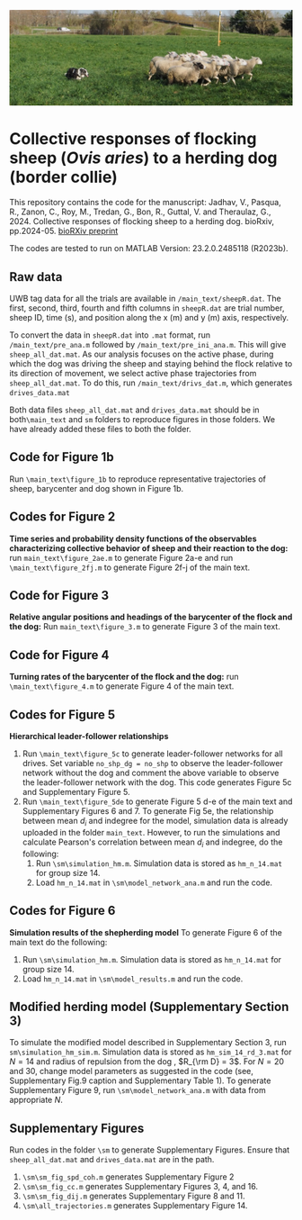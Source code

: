 ![Ovis aries and border collie](main_text/P3160214.JPG)

# Collective responses of flocking sheep (*Ovis aries*) to a herding dog (border collie)

This repository contains the code for the manuscript:
Jadhav, V., Pasqua, R., Zanon, C., Roy, M., Tredan, G., Bon, R., Guttal, V. and Theraulaz, G., 2024. Collective responses of flocking sheep to a herding dog. bioRxiv, pp.2024-05. [bioRXiv preprint](https://www.biorxiv.org/content/10.1101/2024.05.24.595762v1.abstract)

The codes are tested to run on MATLAB Version: 23.2.0.2485118 (R2023b).

## Raw data

UWB tag data for all the trials are available in `/main_text/sheepR.dat`. The first, second, third, fourth and fifth columns in `sheepR.dat` are trial number, sheep ID, time (s), and position along the x (m) and y (m) axis, respectively. 

To convert the data in `sheepR.dat` into `.mat` format, run `/main_text/pre_ana.m` followed by `/main_text/pre_ini_ana.m`. This will give `sheep_all_dat.mat`. As our analysis focuses on the active phase, during which the dog was driving the sheep and staying behind the flock relative to its direction of movement, we select active phase trajectories from `sheep_all_dat.mat`. To do this, run `/main_text/drivs_dat.m`, which generates `drives_data.mat` 

Both data files `sheep_all_dat.mat` and `drives_data.mat` should be in both`\main_text` and `sm` folders to reproduce figures in those folders. We have already added these files to both the folder. 

## Code for Figure 1b

Run `\main_text\figure_1b` to reproduce representative trajectories of sheep, barycenter and dog shown in Figure 1b. 

## Codes for Figure 2

**Time series and probability density functions of the observables characterizing collective behavior of sheep and their reaction to the dog:** run `main_text\figure_2ae.m` to generate Figure 2a-e and run `\main_text\figure_2fj.m` to generate Figure 2f-j of the main text. 

## Code for Figure 3
**Relative angular positions and headings of the barycenter of the flock and the dog:** Run `main_text\figure_3.m` to generate Figure 3 of the main text. 

## Code for Figure 4
**Turning rates of the barycenter of the flock and the dog:** run `\main_text\figure_4.m` to generate Figure 4 of the main text. 

## Codes for Figure 5
 **Hierarchical leader-follower relationships**
1. Run `\main_text\figure_5c` to generate leader-follower networks for all drives. Set variable `no_shp_dg = no_shp` to observe the leader-follower network without the dog and comment the above variable to observe the leader-follower network with the dog. This code generates Figure 5c and Supplementary Figure 5. 
2. Run `\main_text\figure_5de` to generate Figure 5 d-e of the main text and Supplementary Figures 6 and 7. To generate Fig 5e, the relationship between mean $d_i$ and indegree for the model, simulation data is already uploaded in the folder `main_text`. However, to run the simulations and calculate Pearson's correlation between mean $d_i$ and indegree, do the following:
	1. Run `\sm\simulation_hm.m`. Simulation data is stored as `hm_n_14.mat` for group size 14. 
	2. Load `hm_n_14.mat` in `\sm\model_network_ana.m` and run the code. 

## Codes for Figure 6
**Simulation results of the shepherding model**
To generate Figure 6 of the main text do the following:
1.  Run `\sm\simulation_hm.m`. Simulation data is stored as `hm_n_14.mat` for group size 14. 
2. Load `hm_n_14.mat` in `\sm\model_results.m` and run the code.

## Modified herding model (Supplementary Section 3)

To simulate the modified model described in Supplementary Section 3, run `sm\simulation_hm_sim.m`. Simulation data is stored as `hm_sim_14_rd_3.mat` for $N = 14$ and radius of repulsion from the dog , $R_{\rm D} = 3$. For $N = 20$ and $30$, change model parameters as suggested in the code (see, Supplementary Fig.9 caption and Supplementary Table 1). To generate Supplementary Figure 9, run `\sm\model_network_ana.m` with data from appropriate $N$.   

## Supplementary Figures

Run codes in the folder `\sm` to generate Supplementary Figures. Ensure that `sheep_all_dat.mat` and `drives_data.mat` are in the path. 
1. `\sm\sm_fig_spd_coh.m` generates Supplementary Figure 2 
2. `\sm\sm_fig_cc.m` generates Supplementary Figures 3, 4, and 16.
3. `\sm\sm_fig_dij.m` generates Supplementary Figure 8 and 11. 
4. `\sm\all_trajectories.m` generates Supplementary Figure 14.


